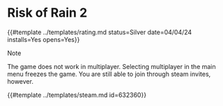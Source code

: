 # Risk of Rain 2

{{#template ../templates/rating.md status=Silver date=04/04/24 installs=Yes opens=Yes}}

> [!NOTE]
> The game does not work in multiplayer. Selecting multiplayer in the main menu freezes the game. You are still able to join through steam invites, however.

{{#template ../templates/steam.md id=632360}}
